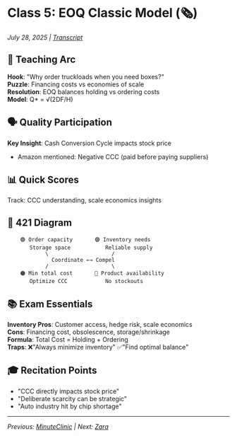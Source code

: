 # Class 5: EOQ Classic Model (🗞️)
*July 28, 2025 | [Transcript](5nv(🗞️)15778_intro_ops_otter_ai.md)*

## 🎯 Teaching Arc
**Hook**: "Why order truckloads when you need boxes?"  
**Puzzle**: Financing costs vs economies of scale  
**Resolution**: EOQ balances holding vs ordering costs  
**Model**: Q* = √(2DF/H)

## 🗣️ Quality Participation
**Key Insight**: Cash Conversion Cycle impacts stock price
- Amazon mentioned: Negative CCC (paid before paying suppliers)

## 📊 Quick Scores
Track: CCC understanding, scale economics insights

## 🔗 421 Diagram
```
    🟢 Order capacity       🟣 Inventory needs
       Storage space           Reliable supply
            \                    /
              Coordinate ←→ Compel
            /                    \
    🟠 Min total cost       🔴 Product availability
       Optimize CCC            No stockouts
```

## 📚 Exam Essentials
**Inventory Pros**: Customer access, hedge risk, scale economics  
**Cons**: Financing cost, obsolescence, storage/shrinkage  
**Formula**: Total Cost = Holding + Ordering  
**Traps**: ❌"Always minimize inventory" ✅"Find optimal balance"

## 🎓 Recitation Points
- "CCC directly impacts stock price"
- "Deliberate scarcity can be strategic"
- "Auto industry hit by chip shortage"

---
*Previous: [MinuteClinic](./4🏥_Capacity_MinuteClinic.md) | Next: [Zara](./6👗_Zara_FastFashion.md)*